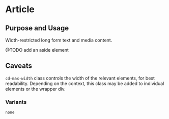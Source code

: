 # Article

## Purpose and Usage
Width-restricted long form text and media content.

@TODO add an aside element

## Caveats
`cd-max-width` class controls the width of the relevant elements, for best readability.
Depending on the context, this class may be added to individual elements or the wrapper div.

### Variants

```
none

```
